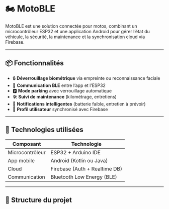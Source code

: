 # 🏍️ MotoBLE

MotoBLE est une solution connectée pour motos, combinant un microcontrôleur ESP32 et une application Android pour gérer l’état du véhicule, la sécurité, la maintenance et la synchronisation cloud via Firebase.

---

## 📦 Fonctionnalités

- 🔒 **Déverrouillage biométrique** via empreinte ou reconnaissance faciale
- 📡 **Communication BLE** entre l’app et l’ESP32
- 🅿️ **Mode parking** avec verrouillage automatique
- 🛠️ **Suivi de maintenance** (kilométrage, entretiens)
- 🔔 **Notifications intelligentes** (batterie faible, entretien à prévoir)
- 👤 **Profil utilisateur** synchronisé avec Firebase

---

## 🧰 Technologies utilisées

| Composant        | Technologie                     |
|------------------|----------------------------------|
| Microcontrôleur  | ESP32 + Arduino IDE              |
| App mobile       | Android (Kotlin ou Java)         |
| Cloud            | Firebase (Auth + Realtime DB)    |
| Communication    | Bluetooth Low Energy (BLE)       |

---

## 📁 Structure du projet

